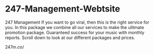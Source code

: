 # 247-Management-Webtsite

247 Management If you want to go viral, then this is the right service for you. In this package we combine all our services to make the ulitmate promotion package. Guaranteed success for your music with monthly reports. Scroll down to look at our different packages and prices.

247m.co/

